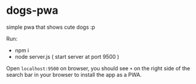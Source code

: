 # dogs-pwa
simple pwa that shows cute dogs :p


Run:

- npm i
- node server.js ( start server at port 9500 )

Open `localhost:9500` on browser, you should see `+` on the right side of the search bar in your browser to install the app
as a PWA.
